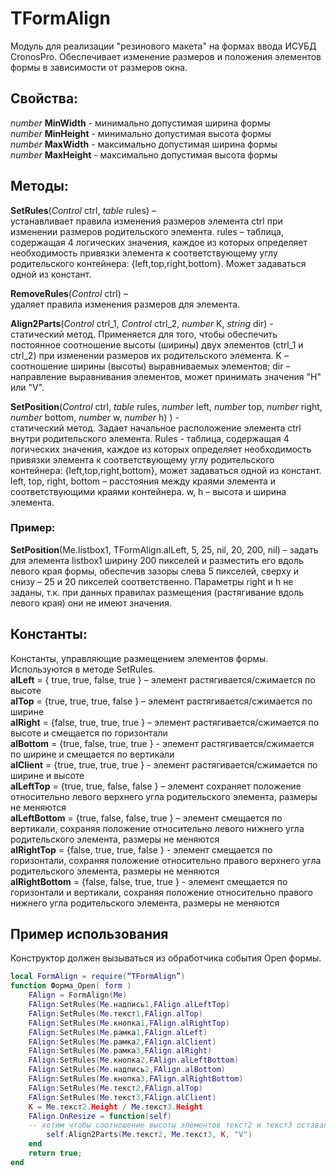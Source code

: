 # TFormAlign
Модуль для реализации "резинового макета" на формах ввода ИСУБД CronosPro. Обеспечивает изменение размеров и положения элементов формы в зависимости от размеров окна.
## Свойства:
*number* **MinWidth** - минимально допустимая ширина формы   
*number* **MinHeight** - минимально допустимая высота формы  
*number* **MaxWidth** - максимально допустимая ширина формы   
*number* **MaxHeight** - максимально допустимая высота формы  

## Методы:
   **SetRules**(*Control* ctrl, *table* rules) –  
устанавливает правила изменения размеров элемента ctrl при изменении размеров родительского элемента. rules – таблица, содержащая 4 логических значения, каждое из которых определяет необходимость привязки элемента к соответствующему углу родительского контейнера: {left,top,right,bottom}. Может задаваться одной из констант.

   **RemoveRules**(*Control* ctrl) –   
удаляет правила изменения размеров для элемента.  

   **Align2Parts**(*Control* ctrl_1, *Control* ctrl_2, *number* K, *string* dir) -  
статический метод. Применяется для того, чтобы обеспечить постоянное соотношение высоты (ширины) двух элементов (ctrl_1 и ctrl_2) при изменении размеров их родительского элемента. K – соотношение ширины (высоты) выравниваемых элементов; dir – направление выравнивания элементов, может принимать значения "H" или "V".  

   **SetPosition**(*Control* ctrl, *table* rules, *number* left, *number* top, *number* right, *number* bottom, *number* w, *number* h) ) -  
статический метод. Задает начальное расположение элемента ctrl внутри родительского элемента. Rules - таблица, содержащая 4 логических значения, каждое из которых определяет необходимость привязки элемента к соответствующему углу родительского контейнера: {left,top,right,bottom}, может задаваться одной из констант.	left, top, right, bottom – расстояния между краями элемента и соответствующими краями контейнера. w, h – высота и ширина элемента.
### Пример:
**SetPosition**(Me.listbox1, TFormAlign.alLeft, 5, 25, nil, 20, 200, nil) – 
задать для элемента listbox1 ширину 200 пикселей и разместить его вдоль левого края формы, обеспечив зазоры слева 5 пикселей, сверху и снизу – 25 и 20 пикселей соответственно. Параметры right и h не заданы, т.к. при данных правилах размещения (растягивание вдоль левого края) они не имеют значения.

## Константы:
Константы, управляющие размещением элементов формы. Используются в методе SetRules.  
**alLeft** = { true,  true,  false, true  }	 – элемент растягивается/сжимается по высоте  
**alTop** = {true,  true,  true,  false } – элемент растягивается/сжимается по ширине  
**alRight** = {false, true,  true,  true  } – элемент растягивается/сжимается по высоте и смещается по горизонтали  
**alBottom**	= {true,  false, true,  true  } -  элемент растягивается/сжимается по ширине и смещается по вертикали  
**alClient** = {true,  true,  true,  true  } - элемент растягивается/сжимается по ширине и высоте  	
**alLeftTop**	= {true,  true,  false, false } – элемент сохраняет положение относительно левого верхнего угла родительского элемента, размеры не меняются  
**alLeftBottom** = {true,  false, false, true  } – элемент смещается по вертикали, сохраняя положение относительно левого нижнего угла родительского элемента, размеры не меняются  
**alRightTop** = {false, true,  true,  false } - элемент смещается по горизонтали, сохраняя положение относительно правого верхнего угла родительского элемента, размеры не меняются  
**alRightBottom** = {false, false, true,  true  } - элемент смещается по горизонтали и вертикали, сохраняя положение относительно правого нижнего угла родительского элемента, размеры не меняются  

## Пример использования 
Конструктор должен вызываться из обработчика события Open формы.   
```lua
local FormAlign = require(“TFormAlign”)  
function Форма_Open( form )
	FAlign = FormAlign(Me)
	FAlign:SetRules(Me.надпись1,FAlign.alLeftTop)
	FAlign:SetRules(Me.текст1,FAlign.alTop)
	FAlign:SetRules(Me.кнопка1,FAlign.alRightTop)
	FAlign:SetRules(Me.рамка1,FAlign.alLeft)
	FAlign:SetRules(Me.рамка2,FAlign.alClient)
	FAlign:SetRules(Me.рамка3,FAlign.alRight)
	FAlign:SetRules(Me.кнопка2,FAlign.alLeftBottom)
	FAlign:SetRules(Me.надпись2,FAlign.alBottom)
	FAlign:SetRules(Me.кнопка3,FAlign.alRightBottom)
	FAlign:SetRules(Me.текст2,FAlign.alTop)
	FAlign:SetRules(Me.текст3,FAlign.alClient)
	K = Me.текст2.Height / Me.текст3.Height
	FAlign.OnResize = function(self)
	-- хотим чтобы соотношение высоты элементов текст2 и текст3 оставалось постоянным
		self:Align2Parts(Me.текст2, Me.текст3, K, "V")
	end
	return true;
end
```
